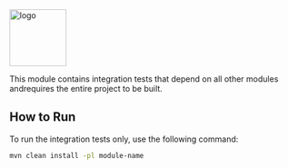 <img alt="logo" src="https://www.objectionary.com/cactus.svg" height="100px" />

This module contains integration tests that depend on all other modules
andrequires the entire project to be built.

## How to Run

To run the integration tests only, use the following command:

```bash
mvn clean install -pl module-name
```
